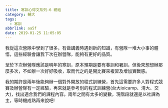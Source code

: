 ```yaml
---
title: 寒訓心得文系列-6 總結
category: 輔大
tags:
  - 寒訓
abbrlink: aa5f
date: 2019-01-25 11:05:05
---
```

我從這次營隊中學到了很多，有做講義時遇到新的知識，有營隊一堆大小事的體悟，這些經驗會讓我下次在辦營隊，能夠有更好的品質。
<!-- more -->
至於下次辦營隊應該是明年的寒訓，原本預期是要有春訓和暑訓，但後來想想辦那麼多次，不如辦一次好好吸收，取而代之的是開比賽來複習及增加實戰感。

我的期許是兩年後能夠辦一個對外開放的程式訓練營，首先這需要許多人對程式競賽及辦營隊有一定經驗，再來就是參考別的程式訓練營(台大ioicamp、清大、交大)，找出適合我們的課程內容。兩年之間有太多的變數，現階段就還是以社課為主，等時機成熟再來說吧!